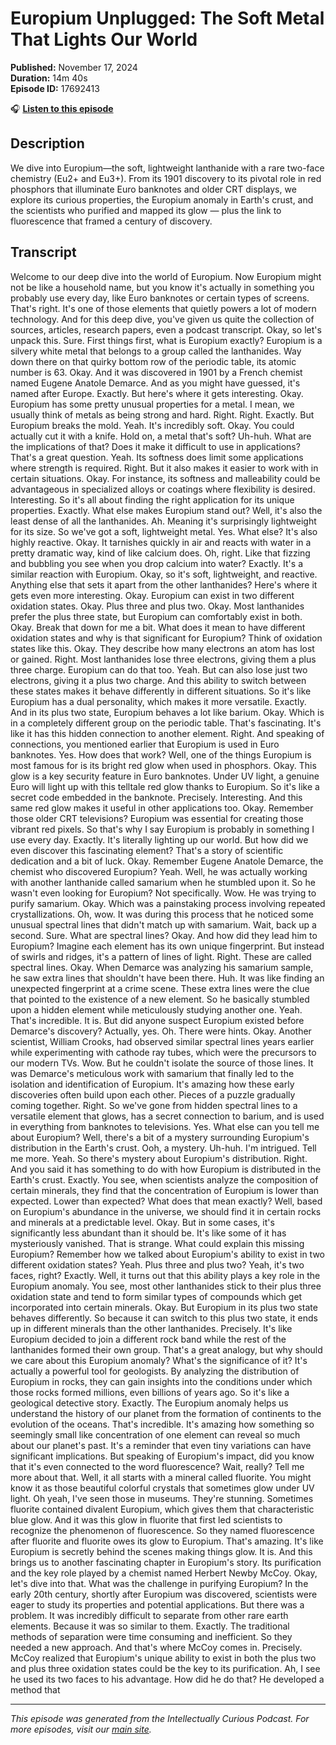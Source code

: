 # Europium Unplugged: The Soft Metal That Lights Our World

**Published:** November 17, 2024  
**Duration:** 14m 40s  
**Episode ID:** 17692413

🎧 **[Listen to this episode](https://intellectuallycurious.buzzsprout.com/2529712/episodes/17692413-europium-unplugged-the-soft-metal-that-lights-our-world)**

## Description

We dive into Europium—the soft, lightweight lanthanide with a rare two-face chemistry (Eu2+ and Eu3+). From its 1901 discovery to its pivotal role in red phosphors that illuminate Euro banknotes and older CRT displays, we explore its curious properties, the Europium anomaly in Earth's crust, and the scientists who purified and mapped its glow — plus the link to fluorescence that framed a century of discovery.

## Transcript

Welcome to our deep dive into the world of Europium. Now Europium might not be like a household name, but you know it's actually in something you probably use every day, like Euro banknotes or certain types of screens. That's right. It's one of those elements that quietly powers a lot of modern technology. And for this deep dive, you've given us quite the collection of sources, articles, research papers, even a podcast transcript. Okay, so let's unpack this. Sure. First things first, what is Europium exactly? Europium is a silvery white metal that belongs to a group called the lanthanides. Way down there on that quirky bottom row of the periodic table, its atomic number is 63. Okay. And it was discovered in 1901 by a French chemist named Eugene Anatole Demarce. And as you might have guessed, it's named after Europe. Exactly. But here's where it gets interesting. Okay. Europium has some pretty unusual properties for a metal. I mean, we usually think of metals as being strong and hard. Right. Right. Exactly. But Europium breaks the mold. Yeah. It's incredibly soft. Okay. You could actually cut it with a knife. Hold on, a metal that's soft? Uh-huh. What are the implications of that? Does it make it difficult to use in applications? That's a great question. Yeah. Its softness does limit some applications where strength is required. Right. But it also makes it easier to work with in certain situations. Okay. For instance, its softness and malleability could be advantageous in specialized alloys or coatings where flexibility is desired. Interesting. So it's all about finding the right application for its unique properties. Exactly. What else makes Europium stand out? Well, it's also the least dense of all the lanthanides. Ah. Meaning it's surprisingly lightweight for its size. So we've got a soft, lightweight metal. Yes. What else? It's also highly reactive. Okay. It tarnishes quickly in air and reacts with water in a pretty dramatic way, kind of like calcium does. Oh, right. Like that fizzing and bubbling you see when you drop calcium into water? Exactly. It's a similar reaction with Europium. Okay, so it's soft, lightweight, and reactive. Anything else that sets it apart from the other lanthanides? Here's where it gets even more interesting. Okay. Europium can exist in two different oxidation states. Okay. Plus three and plus two. Okay. Most lanthanides prefer the plus three state, but Europium can comfortably exist in both. Okay. Break that down for me a bit. What does it mean to have different oxidation states and why is that significant for Europium? Think of oxidation states like this. Okay. They describe how many electrons an atom has lost or gained. Right. Most lanthanides lose three electrons, giving them a plus three charge. Europium can do that too. Yeah. But can also lose just two electrons, giving it a plus two charge. And this ability to switch between these states makes it behave differently in different situations. So it's like Europium has a dual personality, which makes it more versatile. Exactly. And in its plus two state, Europium behaves a lot like barium. Okay. Which is in a completely different group on the periodic table. That's fascinating. It's like it has this hidden connection to another element. Right. And speaking of connections, you mentioned earlier that Europium is used in Euro banknotes. Yes. How does that work? Well, one of the things Europium is most famous for is its bright red glow when used in phosphors. Okay. This glow is a key security feature in Euro banknotes. Under UV light, a genuine Euro will light up with this telltale red glow thanks to Europium. So it's like a secret code embedded in the banknote. Precisely. Interesting. And this same red glow makes it useful in other applications too. Okay. Remember those older CRT televisions? Europium was essential for creating those vibrant red pixels. So that's why I say Europium is probably in something I use every day. Exactly. It's literally lighting up our world. But how did we even discover this fascinating element? That's a story of scientific dedication and a bit of luck. Okay. Remember Eugene Anatole Demarce, the chemist who discovered Europium? Yeah. Well, he was actually working with another lanthanide called samarium when he stumbled upon it. So he wasn't even looking for Europium? Not specifically. Wow. He was trying to purify samarium. Okay. Which was a painstaking process involving repeated crystallizations. Oh, wow. It was during this process that he noticed some unusual spectral lines that didn't match up with samarium. Wait, back up a second. Sure. What are spectral lines? Okay. And how did they lead him to Europium? Imagine each element has its own unique fingerprint. But instead of swirls and ridges, it's a pattern of lines of light. Right. These are called spectral lines. Okay. When Demarce was analyzing his samarium sample, he saw extra lines that shouldn't have been there. Huh. It was like finding an unexpected fingerprint at a crime scene. These extra lines were the clue that pointed to the existence of a new element. So he basically stumbled upon a hidden element while meticulously studying another one. Yeah. That's incredible. It is. But did anyone suspect Europium existed before Demarce's discovery? Actually, yes. Oh. There were hints. Okay. Another scientist, William Crooks, had observed similar spectral lines years earlier while experimenting with cathode ray tubes, which were the precursors to our modern TVs. Wow. But he couldn't isolate the source of those lines. It was Demarce's meticulous work with samarium that finally led to the isolation and identification of Europium. It's amazing how these early discoveries often build upon each other. Pieces of a puzzle gradually coming together. Right. So we've gone from hidden spectral lines to a versatile element that glows, has a secret connection to barium, and is used in everything from banknotes to televisions. Yes. What else can you tell me about Europium? Well, there's a bit of a mystery surrounding Europium's distribution in the Earth's crust. Ooh, a mystery. Uh-huh. I'm intrigued. Tell me more. Yeah. So there's mystery about Europium's distribution. Right. And you said it has something to do with how Europium is distributed in the Earth's crust. Exactly. You see, when scientists analyze the composition of certain minerals, they find that the concentration of Europium is lower than expected. Lower than expected? What does that mean exactly? Well, based on Europium's abundance in the universe, we should find it in certain rocks and minerals at a predictable level. Okay. But in some cases, it's significantly less abundant than it should be. It's like some of it has mysteriously vanished. That is strange. What could explain this missing Europium? Remember how we talked about Europium's ability to exist in two different oxidation states? Yeah. Plus three and plus two? Yeah, it's two faces, right? Exactly. Well, it turns out that this ability plays a key role in the Europium anomaly. You see, most other lanthanides stick to their plus three oxidation state and tend to form similar types of compounds which get incorporated into certain minerals. Okay. But Europium in its plus two state behaves differently. So because it can switch to this plus two state, it ends up in different minerals than the other lanthanides. Precisely. It's like Europium decided to join a different rock band while the rest of the lanthanides formed their own group. That's a great analogy, but why should we care about this Europium anomaly? What's the significance of it? It's actually a powerful tool for geologists. By analyzing the distribution of Europium in rocks, they can gain insights into the conditions under which those rocks formed millions, even billions of years ago. So it's like a geological detective story. Exactly. The Europium anomaly helps us understand the history of our planet from the formation of continents to the evolution of the oceans. That's incredible. It's amazing how something so seemingly small like concentration of one element can reveal so much about our planet's past. It's a reminder that even tiny variations can have significant implications. But speaking of Europium's impact, did you know that it's even connected to the word fluorescence? Wait, really? Tell me more about that. Well, it all starts with a mineral called fluorite. You might know it as those beautiful colorful crystals that sometimes glow under UV light. Oh yeah, I've seen those in museums. They're stunning. Sometimes fluorite contained divalent Europium, which gives them that characteristic blue glow. And it was this glow in fluorite that first led scientists to recognize the phenomenon of fluorescence. So they named fluorescence after fluorite and fluorite owes its glow to Europium. That's amazing. It's like Europium is secretly behind the scenes making things glow. It is. And this brings us to another fascinating chapter in Europium's story. Its purification and the key role played by a chemist named Herbert Newby McCoy. Okay, let's dive into that. What was the challenge in purifying Europium? In the early 20th century, shortly after Europium was discovered, scientists were eager to study its properties and potential applications. But there was a problem. It was incredibly difficult to separate from other rare earth elements. Because it was so similar to them. Exactly. The traditional methods of separation were time consuming and inefficient. So they needed a new approach. And that's where McCoy comes in. Precisely. McCoy realized that Europium's unique ability to exist in both the plus two and plus three oxidation states could be the key to its purification. Ah, I see he used its two faces to his advantage. How did he do that? He developed a method that

---
*This episode was generated from the Intellectually Curious Podcast. For more episodes, visit our [main site](https://intellectuallycurious.buzzsprout.com).*

